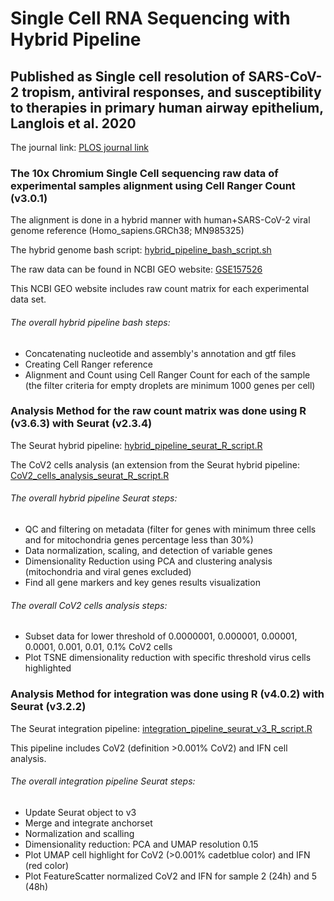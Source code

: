 # Single Cell RNA Sequencing with Hybrid Pipeline
## Published as Single cell resolution of SARS-CoV-2 tropism, antiviral responses, and susceptibility to therapies in primary human airway epithelium, Langlois et al. 2020
The journal link: <a class="link-gray" href="https://journals.plos.org/plospathogens/article?id=10.1371/journal.ppat.1009292">PLOS journal link</a>

### The 10x Chromium Single Cell sequencing raw data of experimental samples alignment using Cell Ranger Count (v3.0.1)
The alignment is done in a hybrid manner with human+SARS-CoV-2 viral genome reference (Homo_sapiens.GRCh38; MN985325)

The hybrid genome bash script: <a class="link-gray" href="https://github.com/heznanda/scrnaseq-hybrid-cov2/blob/master/hybrid_pipeline_bash_script.sh">hybrid_pipeline_bash_script.sh</a>

The raw data can be found in NCBI GEO website: <a class="link-gray" href="https://www.ncbi.nlm.nih.gov/geo/query/acc.cgi?acc=GSE157526">GSE157526</a>

This NCBI GEO website includes raw count matrix for each experimental data set.

###### The overall hybrid pipeline bash steps:
* Concatenating nucleotide and assembly's annotation and gtf files
* Creating Cell Ranger reference
* Alignment and Count using Cell Ranger Count for each of the sample (the filter criteria for empty droplets are minimum 1000 genes per cell)

### Analysis Method for the raw count matrix was done using R (v3.6.3) with Seurat (v2.3.4)

The Seurat hybrid pipeline: <a class="link-gray" href="https://github.com/heznanda/scrnaseq-hybrid-cov2/blob/master/hybrid_pipeline_seurat_R_script.R">hybrid_pipeline_seurat_R_script.R</a>

The CoV2 cells analysis (an extension from the Seurat hybrid pipeline: <a class="link-gray" href="https://github.com/heznanda/scrnaseq-hybrid-cov2/blob/master/CoV2_cells_analysis_seurat_R_script.R">CoV2_cells_analysis_seurat_R_script.R</a>

###### The overall hybrid pipeline Seurat steps:
* QC and filtering on metadata (filter for genes with minimum three cells and for mitochondria genes percentage less than 30%)
* Data normalization, scaling, and detection of variable genes
* Dimensionality Reduction using PCA and clustering analysis (mitochondria and viral genes excluded)
* Find all gene markers and key genes results visualization

###### The overall CoV2 cells analysis steps:
* Subset data for lower threshold of 0.0000001, 0.000001, 0.00001, 0.0001, 0.001, 0.01, 0.1% CoV2 cells
* Plot TSNE dimensionality reduction with specific threshold virus cells highlighted

### Analysis Method for integration was done using R (v4.0.2) with Seurat (v3.2.2)

The Seurat integration pipeline: <a class="link-gray" href="https://github.com/heznanda/scrnaseq-hybrid-cov2/blob/master/integration_pipeline_seurat_v3_R_script.R">integration_pipeline_seurat_v3_R_script.R</a>

This pipeline includes CoV2 (definition >0.001% CoV2) and IFN cell analysis.

###### The overall integration pipeline Seurat steps:
* Update Seurat object to v3
* Merge and integrate anchorset
* Normalization and scalling
* Dimensionality reduction: PCA and UMAP resolution 0.15
* Plot UMAP cell highlight for CoV2 (>0.001% cadetblue color) and IFN (red color)
* Plot FeatureScatter normalized CoV2 and IFN for sample 2 (24h) and 5 (48h)

